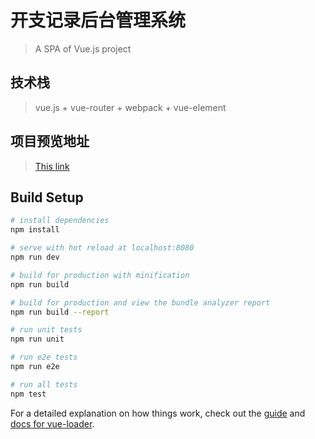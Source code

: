 # 开支记录后台管理系统

> A SPA of Vue.js project

## 技术栈
> vue.js + vue-router + webpack + vue-element

## 项目预览地址
> [This link](http://www.my-web-project.cn)

## Build Setup

``` bash
# install dependencies
npm install

# serve with hot reload at localhost:8080
npm run dev

# build for production with minification
npm run build

# build for production and view the bundle analyzer report
npm run build --report

# run unit tests
npm run unit

# run e2e tests
npm run e2e

# run all tests
npm test
```

For a detailed explanation on how things work, check out the [guide](http://vuejs-templates.github.io/webpack/) and [docs for vue-loader](http://vuejs.github.io/vue-loader).
